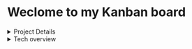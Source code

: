# Weclome to my Kanban board

<details>
<summary>Project Details</summary>
<br>

# How to run locally?

### backend 

> `npm i && npm db:up && npm run dev`

### frontend

> `npm i && npm run dev`

# TO DO

- [x] Define database schema
- [ ] Build Routes
- [ ] Add github build/testing with postman
- [ ] Update table columns to camelcase
- [ ] [Read the actual trello api](https://developer.atlassian.com/cloud/trello/rest/api-group-actions/)
- [ ] Create all CRUD methods
- [ ] Test backend with Postman
- [ ] Deploy database to AWS? or keep locally? do both?
- [ ] Add stickers to project

# Questions

- **frontend** &#8594; Header.js -> why does this work (e, { name, path }), but not this ({ name, path })????
- **database** &#8594; How to think about mapping database schema to REST API? Should be thinking more about what the frontend will want to request / how user will use the app? Do I want a route for every table for CRUD operations?
- **database** &#8594; is this a legit URI: postgres://${user}:${password}@${host}:${port}/${database}? whats the go with postgres://
- **database** &#8594; direction of database associations? a comment has a single user, or a user has many comments? which table to define assocations?
- **database** &#8594; Should I be using UUID's or just incrementing ids to unique define rows?
- **javascript** &#8594; How to interpret / understand / find documentation on vscode hints like this ![Vscode Documentation](./docs/images/vscodeDocumentation.PNG)
- **endpoints** &#8594; You should want CRUD endpoints for each table (boards, cards, comments, lists, etc), however you also wanna make this data easily accessible for the frontend without having to do 5 or more separate requests - ideally you want to just do a single request based on the board_id and request all the resources that relate to it? I think? also how would you represent this data in the frontend?? big json object? keep it similar to the backend? or make it as easy as possible for the frontend???
- **endpoints** &#8594; Should I make a CRUD class or something? seems like a lot of repetative code for each endpoint.

# Useful Links

[Express Docs](http://expressjs.com/en/api.html#app.use) <br>
[Realational Database Schematic](https://dbdiagram.io/) <br>
[node-postgres docs](https://node-postgres.com/features/connecting) <br>
[Seqeulize](https://sequelize.org/master/manual/model-querying-basics.html) <br>

</details>

<details>
<summary>Tech overview</summary>
<br>

# Database Schema

![Database Schema](./docs/images/databaseSchema.PNG)

# Routes

# Technologies I want to use

- React
- Cypress Testing
- Semantic UI
- SASS
- eslint / prettier
- firebase / cognito
- nodejs backend
- circle CI
- postgres database
- Postman testing
- error logging - sentry?
- secrets manager - aws?

</details>
<br>
